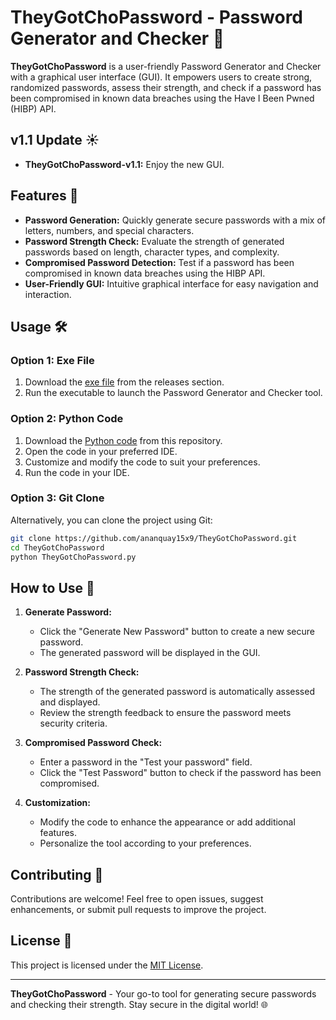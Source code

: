 # TheyGotChoPassword - Password Generator and Checker 🔐

**TheyGotChoPassword** is a user-friendly Password Generator and Checker with a graphical user interface (GUI). It empowers users to create strong, randomized passwords, assess their strength, and check if a password has been compromised in known data breaches using the Have I Been Pwned (HIBP) API.

## v1.1 Update ☀️
- **TheyGotChoPassword-v1.1:** Enjoy the new GUI.



## Features 🚀

- **Password Generation:** Quickly generate secure passwords with a mix of letters, numbers, and special characters.
- **Password Strength Check:** Evaluate the strength of generated passwords based on length, character types, and complexity.
- **Compromised Password Detection:** Test if a password has been compromised in known data breaches using the HIBP API.
- **User-Friendly GUI:** Intuitive graphical interface for easy navigation and interaction.

## Usage 🛠️

### Option 1: Exe File

1. Download the [exe file](https://github.com/ananquay15x9/TheyGotChoPassword/blob/main/TheyGotChoPassword.exe) from the releases section.
2. Run the executable to launch the Password Generator and Checker tool.

### Option 2: Python Code

1. Download the [Python code](https://github.com/ananquay15x9/TheyGotChoPassword/blob/main/TheyGotChoPassword-v1.1.py) from this repository.
2. Open the code in your preferred IDE.
3. Customize and modify the code to suit your preferences.
4. Run the code in your IDE.

### Option 3: Git Clone

Alternatively, you can clone the project using Git:

```bash
git clone https://github.com/ananquay15x9/TheyGotChoPassword.git
cd TheyGotChoPassword
python TheyGotChoPassword.py
```
## How to Use 📖

1. **Generate Password:**
    - Click the "Generate New Password" button to create a new secure password.
    - The generated password will be displayed in the GUI.

2. **Password Strength Check:**
    - The strength of the generated password is automatically assessed and displayed.
    - Review the strength feedback to ensure the password meets security criteria.

3. **Compromised Password Check:**
    - Enter a password in the "Test your password" field.
    - Click the "Test Password" button to check if the password has been compromised.

4. **Customization:**
    - Modify the code to enhance the appearance or add additional features.
    - Personalize the tool according to your preferences.

## Contributing 🤝

Contributions are welcome! Feel free to open issues, suggest enhancements, or submit pull requests to improve the project.

## License 📝

This project is licensed under the [MIT License](LICENSE).

---

**TheyGotChoPassword** - Your go-to tool for generating secure passwords and checking their strength. Stay secure in the digital world! 🌐
